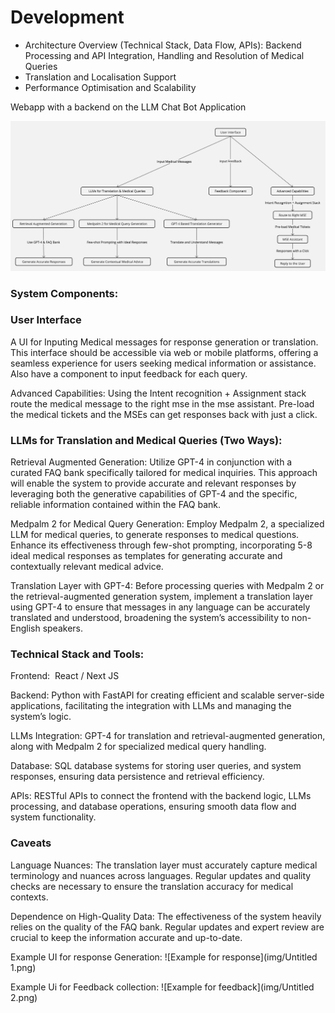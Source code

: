 # Development

- Architecture Overview (Technical Stack, Data Flow, APIs): Backend Processing and API Integration,
  Handling and Resolution of Medical Queries
- Translation and Localisation Support
- Performance Optimisation and Scalability

Webapp with a backend on the LLM Chat Bot Application

![Untitled](img/Untitled.png)

<!-- ![Untitled](Development%20fb8a0e36b4084bab8b4e85a7bbbe48c2/Untitled.png) -->

### System Components:

### User Interface

A UI for Inputing Medical messages for response generation or translation. This interface should be accessible via web or mobile platforms, offering a seamless experience for users seeking medical information or assistance. Also have a component to input feedback for each query.

Advanced Capabilities: Using the Intent recognition + Assignment stack route the medical message to the right mse in the mse assistant. Pre-load the medical tickets and the MSEs can get responses back with just a click.

### LLMs for Translation and Medical Queries (Two Ways):

Retrieval Augmented Generation: Utilize GPT-4 in conjunction with a curated FAQ bank specifically tailored for medical inquiries. This approach will enable the system to provide accurate and relevant responses by leveraging both the generative capabilities of GPT-4 and
the specific, reliable information contained within the FAQ bank.

Medpalm 2 for Medical Query Generation: Employ Medpalm 2, a specialized LLM for medical queries, to generate responses to medical
questions. Enhance its effectiveness through few-shot prompting, incorporating 5-8 ideal medical responses as templates for generating
accurate and contextually relevant medical advice.

Translation Layer with GPT-4: Before processing queries with Medpalm 2 or the retrieval-augmented generation system, implement a translation
layer using GPT-4 to ensure that messages in any language can be accurately translated and understood, broadening the system’s
accessibility to non-English speakers.

### Technical Stack and Tools:

Frontend:  React / Next JS

Backend: Python with FastAPI for creating efficient and scalable server-side applications, facilitating the integration with LLMs and
managing the system’s logic.

LLMs Integration: GPT-4 for translation and retrieval-augmented generation, along with Medpalm 2 for specialized medical query
handling.

Database: SQL database systems for storing user queries, and system responses, ensuring data persistence and retrieval efficiency.

APIs: RESTful APIs to connect the frontend with the backend logic, LLMs processing, and database operations, ensuring smooth data flow and
system functionality.

### Caveats

Language Nuances: The translation layer must accurately capture medical terminology and nuances across languages. Regular updates and
quality checks are necessary to ensure the translation accuracy for medical contexts.

Dependence on High-Quality Data: The effectiveness of the system heavily relies on the quality of the FAQ bank. Regular updates and expert review are crucial to keep the information accurate and up-to-date.

Example UI for response Generation:
![Example for response](img/Untitled 1.png)



<!-- ![Untitled](Development%20fb8a0e36b4084bab8b4e85a7bbbe48c2/Untitled%201.png) -->

Example Ui for Feedback collection:
![Example for feedback](img/Untitled 2.png)

<!-- ![Untitled](Development%20fb8a0e36b4084bab8b4e85a7bbbe48c2/Untitled%202.png) -->
